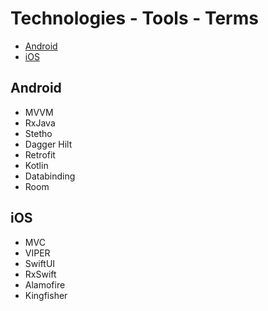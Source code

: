 # Technologies - Tools - Terms

-   [Android](https://github.com/tsoft-mobile/terms#android)
-   [iOS](https://github.com/tsoft-mobile/terms#iOS)

## Android
- MVVM
- RxJava
- Stetho
- Dagger Hilt
- Retrofit
- Kotlin
- Databinding
- Room

## iOS
- MVC
- VIPER
- SwiftUI
- RxSwift
- Alamofire
- Kingfisher
